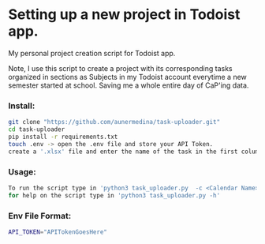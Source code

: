 # Setting up a new project in Todoist app.

My personal project creation script for Todoist app.

Note, I use this script to create a project with its corresponding tasks organized in sections as Subjects in my Todoist account everytime a new semester started at school. Saving me a whole entire day of CaP'ing data.

### Install: 
```bash
git clone "https://github.com/aunermedina/task-uploader.git"
cd task-uploader
pip install -r requirements.txt
touch .env -> open the .env file and store your API Token. 
create a '.xlsx' file and enter the name of the task in the first column and the due date (YYYY-MM-DD) in the second column. Also enter the worksheet name since this is the subject name, for each subject a section will be created in the project. 
```

### Usage:
```bash
To run the script type in 'python3 task_uploader.py  -c <Calendar Name> -f <File path/name>'
for help on the script type in 'python3 task_uploader.py -h'
```

### Env File Format:
```bash
API_TOKEN="APITokenGoesHere"
```
